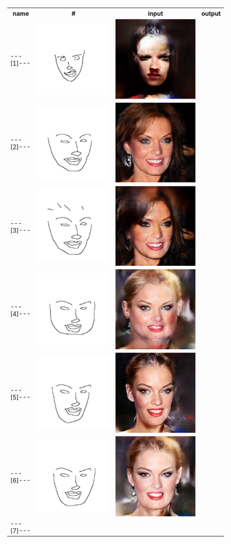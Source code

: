 <html><body><table><tr><th>name</th><th>#</th><th>input</th><th>output</th>
<tr><tr><tr><td>---[1]---</td>
<td><img src='./p2pHD/input/model_1/2020-02-26-19-48-24.png'></td><td><img src='./p2pHD/output/model_1/2020-02-26-19-48-24.png'></td></tr>
<tr><td>---[2]---</td>
<td><img src='./p2pHD/input/model_1/2020-02-26-20-22-19.png'></td><td><img src='./p2pHD/output/model_1/2020-02-26-20-22-19.png'></td></tr>
<tr><td>---[3]---</td>
<td><img src='./p2pHD/input/model_1/2020-02-26-20-22-40.png'></td><td><img src='./p2pHD/output/model_1/2020-02-26-20-22-40.png'></td></tr>
<tr><td>---[4]---</td>
<td><img src='./p2pHD/input/model_1/2020-02-26-20-24-05.png'></td><td><img src='./p2pHD/output/model_1/2020-02-26-20-24-05.png'></td></tr>
<tr><td>---[5]---</td>
<td><img src='./p2pHD/input/model_1/2020-02-26-20-24-44.png'></td><td><img src='./p2pHD/output/model_1/2020-02-26-20-24-44.png'></td></tr>
<tr><td>---[6]---</td>
<td><img src='./p2pHD/input/model_1/2020-02-26-20-25-05.png'></td><td><img src='./p2pHD/output/model_1/2020-02-26-20-25-05.png'></td></tr>
<tr><td>---[7]---</td>
